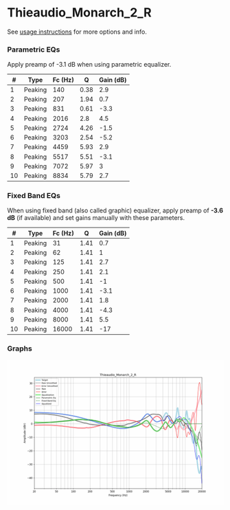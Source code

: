 # Thieaudio_Monarch_2_R
See [usage instructions](https://github.com/jaakkopasanen/AutoEq#usage) for more options and info.

### Parametric EQs
Apply preamp of -3.1 dB when using parametric equalizer.

|   # | Type    |   Fc (Hz) |    Q |   Gain (dB) |
|-----|---------|-----------|------|-------------|
|   1 | Peaking |       140 | 0.38 |         2.9 |
|   2 | Peaking |       207 | 1.94 |         0.7 |
|   3 | Peaking |       831 | 0.61 |        -3.3 |
|   4 | Peaking |      2016 | 2.8  |         4.5 |
|   5 | Peaking |      2724 | 4.26 |        -1.5 |
|   6 | Peaking |      3203 | 2.54 |        -5.2 |
|   7 | Peaking |      4459 | 5.93 |         2.9 |
|   8 | Peaking |      5517 | 5.51 |        -3.1 |
|   9 | Peaking |      7072 | 5.97 |         3   |
|  10 | Peaking |      8834 | 5.79 |         2.7 |

### Fixed Band EQs
When using fixed band (also called graphic) equalizer, apply preamp of **-3.6 dB** (if available) and set gains manually with these parameters.

|   # | Type    |   Fc (Hz) |    Q |   Gain (dB) |
|-----|---------|-----------|------|-------------|
|   1 | Peaking |        31 | 1.41 |         0.7 |
|   2 | Peaking |        62 | 1.41 |         1   |
|   3 | Peaking |       125 | 1.41 |         2.7 |
|   4 | Peaking |       250 | 1.41 |         2.1 |
|   5 | Peaking |       500 | 1.41 |        -1   |
|   6 | Peaking |      1000 | 1.41 |        -3.1 |
|   7 | Peaking |      2000 | 1.41 |         1.8 |
|   8 | Peaking |      4000 | 1.41 |        -4.3 |
|   9 | Peaking |      8000 | 1.41 |         5.5 |
|  10 | Peaking |     16000 | 1.41 |       -17   |

### Graphs
![](./Thieaudio_Monarch_2_R.png)
